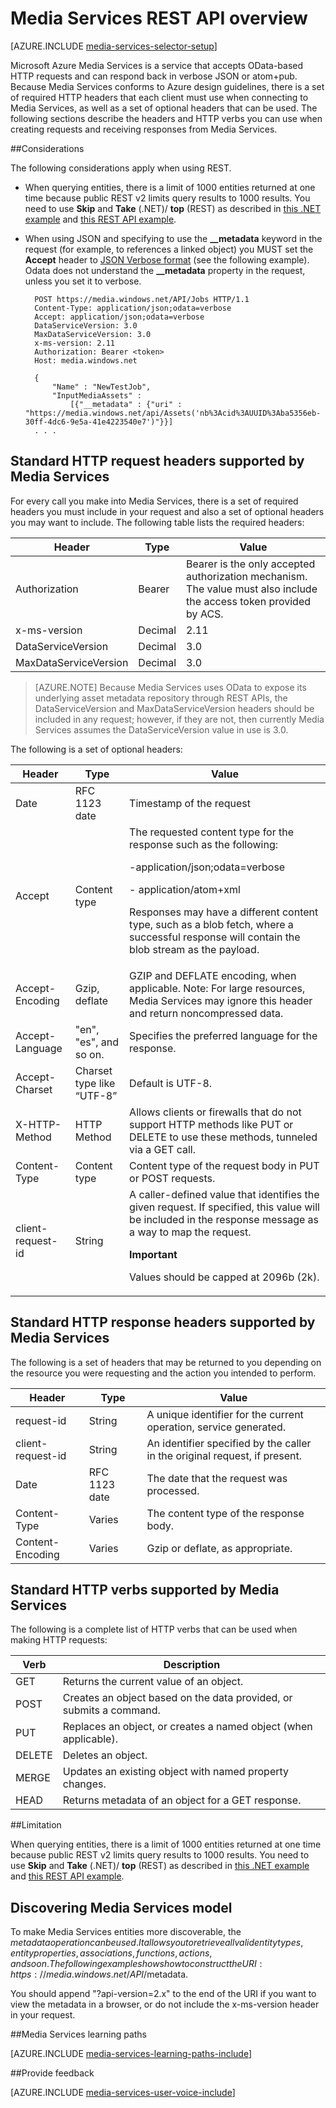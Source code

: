 <properties 
    pageTitle="Media Services REST API overview | Microsoft Azure" 
    description="Media Services REST API overview" 
    services="media-services" 
    documentationCenter="" 
    authors="Juliako" 
    manager="erikre" 
    editor=""/>

<tags 
    ms.service="media-services" 
    ms.workload="media" 
    ms.tgt_pltfrm="na" 
    ms.devlang="dotnet" 
    ms.topic="article" 
    ms.date="10/12/2016"
    ms.author="juliako"/>


# <a name="media-services-rest-api-overview"></a>Media Services REST API overview 

[AZURE.INCLUDE [media-services-selector-setup](../../includes/media-services-selector-setup.md)]

Microsoft Azure Media Services is a service that accepts OData-based HTTP requests and can respond back in verbose JSON or atom+pub. Because Media Services conforms to Azure design guidelines, there is a set of required HTTP headers that each client must use when connecting to Media Services, as well as a set of optional headers that can be used. The following sections describe the headers and HTTP verbs you can use when creating requests and receiving responses from Media Services.

##<a name="considerations"></a>Considerations 

The following considerations apply when using REST.

- When querying entities, there is a limit of 1000 entities returned at one time because public REST v2 limits query results to 1000 results. You need to use **Skip** and **Take** (.NET)/ **top** (REST) as described in [this .NET example](media-services-dotnet-manage-entities.md#enumerating-through-large-collections-of-entities) and [this REST API example](media-services-rest-manage-entities.md#enumerating-through-large-collections-of-entities). 

- When using JSON and specifying to use the **__metadata** keyword in the request (for example, to references a linked object) you MUST set the **Accept** header to [JSON Verbose format](http://www.odata.org/documentation/odata-version-3-0/json-verbose-format/) (see the following example). Odata does not understand the **__metadata** property in the request, unless you set it to verbose.  

        POST https://media.windows.net/API/Jobs HTTP/1.1
        Content-Type: application/json;odata=verbose
        Accept: application/json;odata=verbose
        DataServiceVersion: 3.0
        MaxDataServiceVersion: 3.0
        x-ms-version: 2.11
        Authorization: Bearer <token> 
        Host: media.windows.net
        
        {
            "Name" : "NewTestJob", 
            "InputMediaAssets" : 
                [{"__metadata" : {"uri" : "https://media.windows.net/api/Assets('nb%3Acid%3AUUID%3Aba5356eb-30ff-4dc6-9e5a-41e4223540e7')"}}]
        . . . 
        

## <a name="standard-http-request-headers-supported-by-media-services"></a>Standard HTTP request headers supported by Media Services

For every call you make into Media Services, there is a set of required headers you must include in your request and also a set of optional headers you may want to include. The following table lists the required headers:


Header|Type|Value
---|---|---
Authorization|Bearer|Bearer is the only accepted authorization mechanism. The value must also include the access token provided by ACS.
x-ms-version|Decimal|2.11
DataServiceVersion|Decimal|3.0
MaxDataServiceVersion|Decimal|3.0



>[AZURE.NOTE] Because Media Services uses OData to expose its underlying asset metadata repository through REST APIs, the DataServiceVersion and MaxDataServiceVersion headers should be included in any request; however, if they are not, then currently Media Services assumes the DataServiceVersion value in use is 3.0.

The following is a set of optional headers:

Header|Type|Value
---|---|---
Date|RFC 1123 date|Timestamp of the request
Accept|Content type|The requested content type for the response such as the following:<p> -application/json;odata=verbose<p> - application/atom+xml<p> Responses may have a different content type, such as a blob fetch, where a successful response will contain the blob stream as the payload.
Accept-Encoding|Gzip, deflate|GZIP and DEFLATE encoding, when applicable. Note: For large resources, Media Services may ignore this header and return noncompressed data.
Accept-Language|"en", "es", and so on.|Specifies the preferred language for the response.
Accept-Charset|Charset type like “UTF-8”|Default is UTF-8.
X-HTTP-Method|HTTP Method|Allows clients or firewalls that do not support HTTP methods like PUT or DELETE to use these methods, tunneled via a GET call.
Content-Type|Content type|Content type of the request body in PUT or POST requests.
client-request-id|String|A caller-defined value that identifies the given request. If specified, this value will be included in the response message as a way to map the request. <p><p>**Important**<p>Values should be capped at 2096b (2k).

## <a name="standard-http-response-headers-supported-by-media-services"></a>Standard HTTP response headers supported by Media Services

The following is a set of headers that may be returned to you depending on the resource you were requesting and the action you intended to perform.


Header|Type|Value
---|---|---
request-id|String|A unique identifier for the current operation, service generated.
client-request-id|String|An identifier specified by the caller in the original request, if present.
Date|RFC 1123 date|The date that the request was processed.
Content-Type|Varies|The content type of the response body.
Content-Encoding|Varies|Gzip or deflate, as appropriate.


## <a name="standard-http-verbs-supported-by-media-services"></a>Standard HTTP verbs supported by Media Services

The following is a complete list of HTTP verbs that can be used when making HTTP requests:


Verb|Description
---|---
GET|Returns the current value of an object.
POST|Creates an object based on the data provided, or submits a command.
PUT|Replaces an object, or creates a named object (when applicable).
DELETE|Deletes an object.
MERGE|Updates an existing object with named property changes.
HEAD|Returns metadata of an object for a GET response.

##<a name="limitation"></a>Limitation

When querying entities, there is a limit of 1000 entities returned at one time because public REST v2 limits query results to 1000 results. You need to use **Skip** and **Take** (.NET)/ **top** (REST) as described in [this .NET example](media-services-dotnet-manage-entities.md#enumerating-through-large-collections-of-entities) and [this REST API example](media-services-rest-manage-entities.md#enumerating-through-large-collections-of-entities). 


## <a name="discovering-media-services-model"></a>Discovering Media Services model

To make Media Services entities more discoverable, the $metadata operation can be used. It allows you to retrieve all valid entity types, entity properties, associations, functions, actions, and so on. The following example shows how to construct the URI: https://media.windows.net/API/$metadata.

You should append "?api-version=2.x" to the end of the URI if you want to view the metadata in a browser, or do not include the x-ms-version header in your request.



##<a name="media-services-learning-paths"></a>Media Services learning paths

[AZURE.INCLUDE [media-services-learning-paths-include](../../includes/media-services-learning-paths-include.md)]

##<a name="provide-feedback"></a>Provide feedback

[AZURE.INCLUDE [media-services-user-voice-include](../../includes/media-services-user-voice-include.md)]





 
